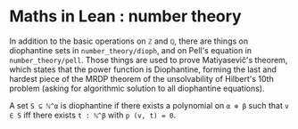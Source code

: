 # Maths in Lean : number theory

In addition to the basic operations on `ℤ` and `ℚ`, there are
things on diophantine sets in `number_theory/dioph`, and on Pell's
equation in `number_theory/pell`. Those things are used to prove
Matiyasevič's theorem, which states that the power function is
Diophantine, forming the last and hardest piece of the MRDP theorem of
the unsolvability of Hilbert's 10th problem (asking for algorithmic
solution to all diophantine equations). 

A set `S ⊆ ℕ^α` is diophantine if there exists a polynomial on 
`α ⊕ β` such that `v ∈ S` iff there exists `t : ℕ^β` with `p (v, t) = 0`. 
